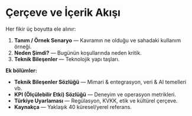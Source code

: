 # Çerçeve ve İçerik Akışı

Her fikir üç boyutta ele alınır:
1. **Tanım / Örnek Senaryo** — Kavramın ne olduğu ve sahadaki kullanım örneği.
2. **Neden Şimdi?** — Bugünün koşullarında neden kritik.
3. **Teknik Bileşenler** — Teknolojik yapı taşları.

**Ek bölümler:**
- **Teknik Bileşenler Sözlüğü** — Mimari & entegrasyon, veri & AI temelleri vb.
- **KPI (Ölçülebilir Etki) Sözlüğü** — Deneyim ve operasyon metrikleri.
- **Türkiye Uyarlaması** — Regülasyon, KVKK, etik ve kültürel çerçeve.
- **Kaynakça** — Yaklaşık 40 küresel/yerel referans.
